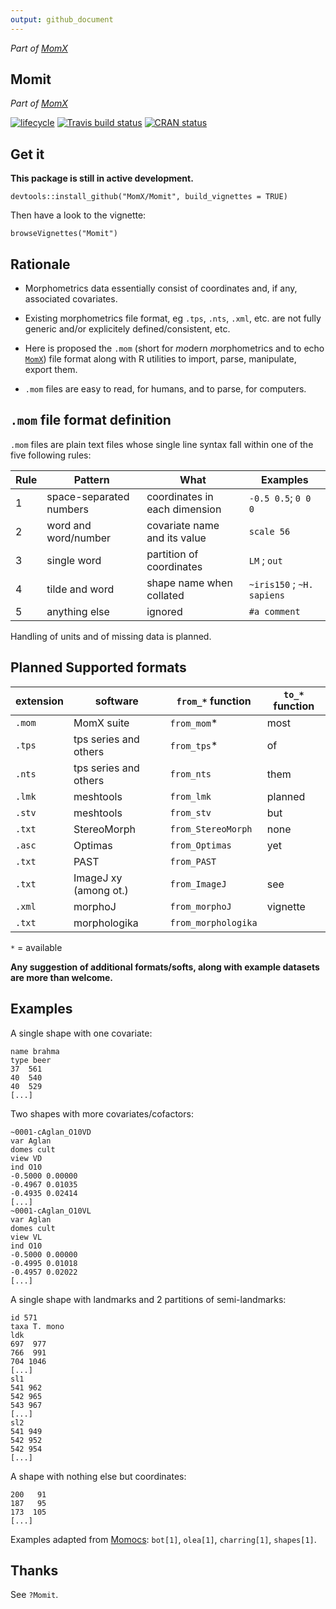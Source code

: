 ```yaml
---
output: github_document
---
```


*Part of [MomX](https://momx.github.io/MomX/)*

<!-- README.md is generated from README.Rmd. Please edit that file -->


## Momit
_Part of [MomX](https://momx.github.io/MomX/)_

[![lifecycle](https://img.shields.io/badge/lifecycle-experimental-orange.svg)](https://www.tidyverse.org/lifecycle/#experimental)
[![Travis build status](https://travis-ci.org/MomX/Momit.svg?branch=master)](https://travis-ci.org/MomX/Momit)
[![CRAN status](https://www.r-pkg.org/badges/version/Momit)](https://cran.r-project.org/package=Momit)

## Get it
__This package is still in active development.__

```
devtools::install_github("MomX/Momit", build_vignettes = TRUE)
```

Then have a look to the vignette:
```
browseVignettes("Momit")
```

## Rationale
 * Morphometrics data essentially consist of coordinates and, if any, associated covariates.

* Existing morphometrics file format, eg `.tps`, `.nts`, `.xml`, etc. are not fully generic and/or explicitely defined/consistent, etc.

* Here is proposed the `.mom` (short for *mo*dern *m*orphometrics and to echo [`MomX`](https://github.com/MomX)) file format along with R utilities to import, parse, manipulate, export them.

* `.mom` files are easy to read, for humans, and to parse, for computers.

## `.mom` file format definition
`.mom` files are plain text files whose single line syntax fall within one of the five following rules:

Rule | Pattern                 | What                          | Examples
-----|-------------------------|-------------------------------|--------------
 1   | space-separated numbers | coordinates in each dimension | `-0.5 0.5`; `0 0 0`
 2   | word and word/number    | covariate name and its value  | `scale 56`
 3   | single word             | partition of coordinates      | `LM` ; `out`
 4   | tilde and word          | shape name when collated      |  `~iris150`  ; `~H. sapiens`
 5   | anything else           | ignored                       | `#a comment`
 
Handling of units and of missing data is planned.


## Planned Supported formats

extension | software              | `from_*` function  | `to_*` function 
--------- | --------------------- | ------------------ | -----------------
`.mom`    | MomX suite            | `from_mom`*        | most
`.tps`    | tps series and others | `from_tps`*        | of
`.nts`    | tps series and others | `from_nts`         | them
`.lmk`    | meshtools             | `from_lmk`         | planned
`.stv`    | meshtools             | `from_stv`         | but
`.txt`    | StereoMorph           | `from_StereoMorph` | none
`.asc`    | Optimas               | `from_Optimas`     | yet
`.txt`    | PAST                  | `from_PAST`        | 
`.txt`    | ImageJ xy (among ot.) | `from_ImageJ`      | see
`.xml`    | morphoJ               | `from_morphoJ`     | vignette
`.txt`    | morphologika          | `from_morphologika`|

`*` = available

__Any suggestion of additional formats/softs, along with example datasets are more than welcome.__
 
## Examples

A single shape with one covariate:

```
name brahma
type beer
37  561
40  540
40  529
[...]
```
Two shapes with more covariates/cofactors:

```
~0001-cAglan_O10VD
var Aglan
domes cult
view VD
ind O10
-0.5000 0.00000
-0.4967 0.01035
-0.4935 0.02414
[...]
~0001-cAglan_O10VL 
var Aglan
domes cult
view VL
ind O10
-0.5000 0.00000
-0.4995 0.01018
-0.4957 0.02022
[...]
```

A single shape with landmarks and 2 partitions of semi-landmarks:

```
id 571
taxa T. mono
ldk
697  977
766  991
704 1046
[...]
sl1
541 962
542 965
543 967
[...]
sl2
541 949
542 952
542 954
[...]
```

A shape with nothing else but coordinates:

```
200   91
187   95
173  105
[...]
```
Examples adapted from [Momocs](https://github.com/vbonhomme/Momocs/): `bot[1]`, `olea[1]`, `charring[1]`, `shapes[1]`.

## Thanks
See `?Momit`.
